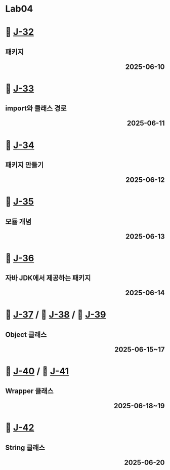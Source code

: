 # Lab04

# 📖 [J-32](./J_32.md)
**패키지** <p align='right'>2025-06-10</p>
---
# 📖 [J-33](./J_33.md)
**import와 클래스 경로** <p align='right'>2025-06-11</p>
---
# 📖 [J-34](./J_34.md)
**패키지 만들기** <p align='right'>2025-06-12</p>
---
# 📖 [J-35](./J_35.md)
**모듈 개념** <p align='right'>2025-06-13</p>
---
# 📖 [J-36](./J_36.md)
**자바 JDK에서 제공하는 패키지** <p align='right'>2025-06-14</p>
---
# 📖 [J-37](./J_37.md) / 📖 [J-38](./J_38.md) / 📖 [J-39](./J_39.md)
**Object 클래스** <p align='right'>2025-06-15~17</p>
---
# 📖 [J-40](./J_40.md) / 📖 [J-41](./J_41.md)
**Wrapper 클래스** <p align='right'>2025-06-18~19</p>
---
# 📖 [J-42](./J_42.md)
**String 클래스** <p align='right'>2025-06-20</p>
---
